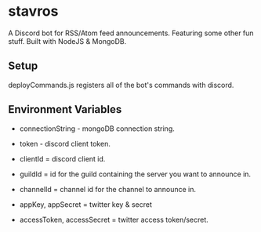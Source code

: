 # stavros
A Discord bot for RSS/Atom feed announcements. Featuring some other fun stuff. Built with NodeJS & MongoDB.

## Setup
deployCommands.js registers all of the bot's commands with discord.

## Environment Variables
- connectionString - mongoDB connection string.
- token - discord client token.
- clientId = discord client id.
- guildId = id for the guild containing the server you want to announce in.
- channelId = channel id for the channel to announce in. 

- appKey, appSecret = twitter key & secret
- accessToken, accessSecret = twitter access token/secret. 
